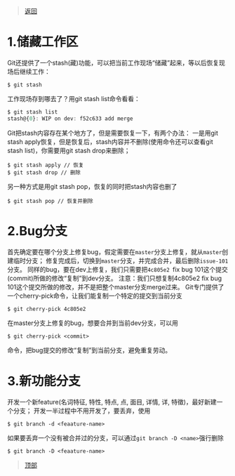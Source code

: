 > [返回](20210701171151.md)

# 1.储藏工作区

Git还提供了一个stash(藏)功能，可以把当前工作现场“储藏”起来，等以后恢复现场后继续工作：
```
$ git stash
```
工作现场存到哪去了？用git stash list命令看看：
```javascript
$ git stash list
stash@{0}: WIP on dev: f52c633 add merge
```
Git把stash内容存在某个地方了，但是需要恢复一下，有两个办法：
一是用git stash apply恢复，但是恢复后，stash内容并不删除(使用命令还可以查看git stash list)，你需要用git stash drop来删除；
```
$ git stash apply // 恢复
$ git stash drop // 删除
```
另一种方式是用git stash pop，恢复的同时把stash内容也删了
```
$ git stash pop // 恢复并删除
```
# 2.Bug分支

首先确定要在哪个分支上修复bug，假定需要在`master`分支上修复，就从`master`创建临时分支；
修复完成后，切换到`master`分支，并完成合并，最后删除`issue-101`分支。
同样的bug，要在dev上修复，我们只需要把`4c805e2 `fix bug 101这个提交(commit)所做的修改“复制”到dev分支。
注意：我们只想复制4c805e2 fix bug 101这个提交所做的修改，并不是把整个master分支merge过来。
Git专门提供了一个cherry-pick命令，让我们能复制一个特定的提交到当前分支
```
$ git cherry-pick 4c805e2
```
在master分支上修复的bug，想要合并到当前dev分支，可以用
```
$ git cherry-pick <commit>
```
命令，把bug提交的修改“复制”到当前分支，避免重复劳动。

# 3.新功能分支

开发一个新feature(名词特征, 特性, 特点, 点, 面目, 详情, 详, 特徵)，最好新建一个分支；
开发一半过程中不用开发了，要丢弃，使用
```
$ git branch -d <feaature-name>
```
如果要丢弃一个没有被合并过的分支，可以通过`git branch -D <name>`强行删除
```
$ git branch -D <feaature-name>
```
> [顶部](#)